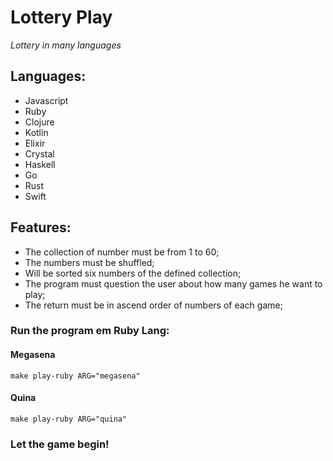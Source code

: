# Lottery Play

_Lottery in many languages_

## Languages:
 - Javascript
 - Ruby
 - Clojure
 - Kotlin
 - Elixir
 - Crystal
 - Haskell
 - Go
 - Rust
 - Swift

## Features:
 - The collection of number must be from 1 to 60;
 - The numbers must be shuffled;
 - Will be sorted six numbers of the defined collection;
 - The program must question the user about how many games he want to play;
 - The return must be in ascend order of numbers of each game;


### Run the program em Ruby Lang:
#### Megasena
```
make play-ruby ARG="megasena"
```
#### Quina
```
make play-ruby ARG="quina"
```


### Let the game begin!